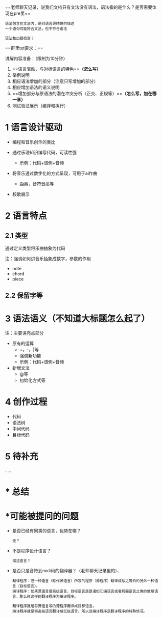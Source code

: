 ==老师聊天记录，说我们文档只有文法没有语法，语法指的是什么？是否需要体现在pre里==

```
语法包含在文法内，是对语言更精确的描述
一个语句可能符合文法，但不符合语法

语法和出错检查？
```

==群里txt要求：==

讲解内容准备：（限制为10分钟）
1. ==语言驱动，与对标语言的特色==**（怎么写）**
2. 举例说明
3. 相应语法增加的部分（注意只写增加的部分）
4. 相应增加语法的语义说明
5. ==增加部分与原语法的潜在冲突分析（正交、正规等）==**（怎么写，加在哪一章）**
6. 测试验证展示（编译和执行）



# 1 语言设计驱动

- 编程和音乐创作的类比

- 通过乐理知识编写代码，可读性强
	- 示例：代码+谱例+音频
- 将音乐通过数字化的方式呈现，可用于ai作曲
	- 距离，音符音高等
- 校歌展示

# 2 语言特点



##  2.1 类型

通过定义类型将乐曲抽象为代码

注：强调如何讲音乐抽象成数字，参数的作用

- note
- chord
- piece

## 2.2 保留字等



# 3 语法语义（不知道大标题怎么起了）

注：主要讲亮点部分

- 原有的运算
	- +，-，|等
	- 强调新功能
	- 示例：代码+谱例+音频
- 新增文法
	- @等
	- 初始化方式等

# 4 创作过程

- 代码
- 语法树
- 中间代码
- 目标代码

# 5 待补充

......

# * 总结



# *可能被提问的问题

- 是否已经有同类的语言，优势在哪？
  ```
  无？
  ```
- 不是程序设计语言？
  ```
  描述语言？
  ```

- 是否只是音符到midi码的翻译器？（老师聊天记录里的）、
  ```
  翻译程序：把一种语言（称作源语言）所写的程序（源程序）翻译成与之等价的另外一种语言（目标语言）。
  编译程序：如果源语言是高级语言，目标语言是是诸如汇编语言或者机器语言之类的低级语言，那么称这样的翻译程序为编译程序。

  翻译程序就是将源语言写的源程序翻译成目标语言。
  编译程序就是将高级语言翻译成低级语言，所以说编译程序是翻译程序的特殊情况。
  ```
